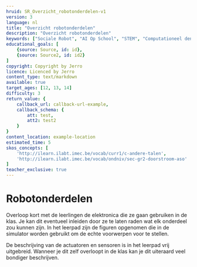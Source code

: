```yaml
---
hruid: SR_Overzicht_robotonderdelen-v1
version: 3
language: nl
title: "Overzicht robotonderdelen"
description: "Overzicht robotonderdelen"
keywords: ["Sociale Robot", "AI Op School", "STEM", "Computationeel denken", "Grafisch programmeren"]
educational_goals: [
    {source: Source, id: id}, 
    {source: Source2, id: id2}
]
copyright: Copyright by Jerro
licence: Licenced by Jerro
content_type: text/markdown
available: true
target_ages: [12, 13, 14]
difficulty: 3
return_value: {
    callback_url: callback-url-example,
    callback_schema: {
        att: test,
        att2: test2
    }
}
content_location: example-location
estimated_time: 5
skos_concepts: [
    'http://ilearn.ilabt.imec.be/vocab/curr1/c-andere-talen', 
    'http://ilearn.ilabt.imec.be/vocab/ondniv/sec-gr2-doorstroom-aso'
]
teacher_exclusive: true
---
```

# Robotonderdelen
Overloop kort met de leerlingen de elektronica die ze gaan gebruiken in de klas. Je kan dit eventueel inleiden door ze te laten raden wat elk onderdeel zou kunnen zijn.
In het leerpad zijn de figuren opgenomen die in de simulator worden gebruikt om de echte voorwerpen voor te stellen.

De beschrijving van de actuatoren en sensoren is in het leerpad vrij uitgebreid. Wanneer je dit zelf overloopt in de klas kan je dit uiteraard veel bondiger beschrijven.